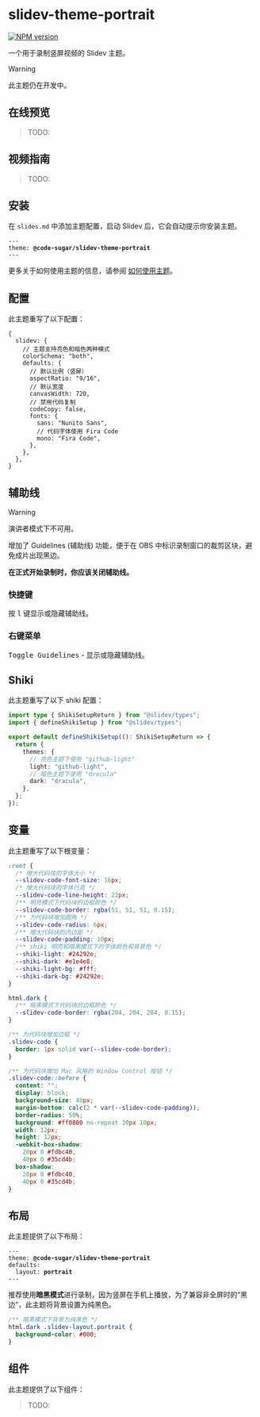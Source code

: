 # slidev-theme-portrait

[![NPM version](https://img.shields.io/npm/v/@code-sugar/slidev-theme-portrait?color=3AB9D4&label=)](https://www.npmjs.com/package/@code-sugar/slidev-theme-portrait)

一个用于录制竖屏视频的 Slidev 主题。

> [!WARNING]
> 此主题仍在开发中。

## 在线预览

> TODO:

## 视频指南

> TODO:

## 安装

在 `slides.md` 中添加主题配置，启动 Slidev 后，它会自动提示你安装主题。

<pre><code>---
theme: <b>@code-sugar/slidev-theme-portrait</b>
---</code></pre>

更多关于如何使用主题的信息，请参阅 [如何使用主题](https://sli.dev/guide/theme-addon#use-theme)。

## 配置

此主题重写了以下配置：

```json5
{
  slidev: {
    // 主题支持亮色和暗色两种模式
    colorSchema: "both",
    defaults: {
      // 默认比例（竖屏）
      aspectRatio: "9/16",
      // 默认宽度
      canvasWidth: 720,
      // 禁用代码复制
      codeCopy: false,
      fonts: {
        sans: "Nunito Sans",
        // 代码字体使用 Fira Code
        mono: "Fira Code",
      },
    },
  },
}
```

## 辅助线

> [!WARNING]
> 演讲者模式下不可用。

增加了 Guidelines (辅助线) 功能，便于在 OBS 中标识录制窗口的裁剪区块，避免成片出现黑边。

**在正式开始录制时，你应该关闭辅助线。**

### 快捷键

按 <kbd>l</kbd> 键显示或隐藏辅助线。

### 右键菜单

<kbd>Toggle Guidelines</kbd> - 显示或隐藏辅助线。

## Shiki

此主题重写了以下 shiki 配置：

```ts
import type { ShikiSetupReturn } from "@slidev/types";
import { defineShikiSetup } from "@slidev/types";

export default defineShikiSetup((): ShikiSetupReturn => {
  return {
    themes: {
      // 亮色主题下使用 "github-light"
      light: "github-light",
      // 暗色主题下使用 "dracula"
      dark: "dracula",
    },
  };
});
```

## 变量

此主题重写了以下根变量：

```css
:root {
  /* 增大代码块的字体大小 */
  --slidev-code-font-size: 16px;
  /* 增大代码块的字体行高 */
  --slidev-code-line-height: 22px;
  /** 明亮模式下代码块的边框颜色 */
  --slidev-code-border: rgba(51, 51, 51, 0.15);
  /** 为代码块增加圆角 */
  --slidev-code-radius: 6px;
  /** 增大代码块的内边距 */
  --slidev-code-padding: 10px;
  /** shiki 明亮和暗黑模式下的字体颜色和背景色 */
  --shiki-light: #24292e;
  --shiki-dark: #e1e4e8;
  --shiki-light-bg: #fff;
  --shiki-dark-bg: #24292e;
}

html.dark {
  /** 暗黑模式下代码块的边框颜色 */
  --slidev-code-border: rgba(204, 204, 204, 0.15);
}

/** 为代码块增加边框 */
.slidev-code {
  border: 1px solid var(--slidev-code-border);
}

/** 为代码块增加 Mac 风格的 Window Control 按钮 */
.slidev-code::before {
  content: "";
  display: block;
  background-size: 40px;
  margin-bottom: calc(2 * var(--slidev-code-padding));
  border-radius: 50%;
  background: #ff0800 no-repeat 10px 10px;
  width: 12px;
  height: 12px;
  -webkit-box-shadow:
    20px 0 #fdbc40,
    40px 0 #35cd4b;
  box-shadow:
    20px 0 #fdbc40,
    40px 0 #35cd4b;
}
```

## 布局

此主题提供了以下布局：

<pre><code>---
theme: <b>@code-sugar/slidev-theme-portrait</b>
defaults:
&emsp;&emsp;layout: <b>portrait</b>
---</code></pre>

推荐使用**暗黑模式**进行录制，因为竖屏在手机上播放，为了兼容非全屏时的“黑边”，此主题将背景设置为纯黑色。

```css
/** 暗黑模式下背景为纯黑色 */
html.dark .slidev-layout.portrait {
  background-color: #000;
}
```

## 组件

此主题提供了以下组件：

> TODO:
